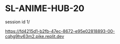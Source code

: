 # SL-ANIME-HUB-20  
session id 1/

https://fd4215d1-b2fb-47ec-8672-e95e02818893-00-cqhg9hv63m2.pike.replit.dev